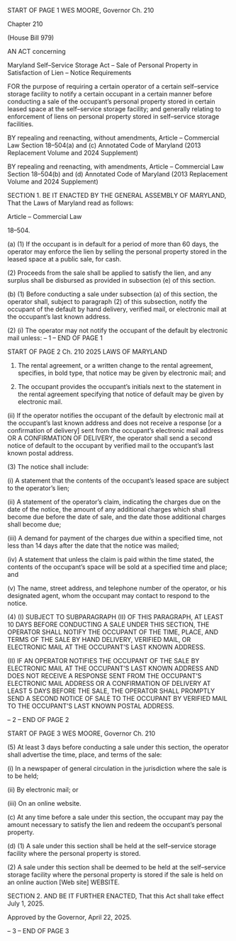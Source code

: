 START OF PAGE 1
WES MOORE, Governor Ch. 210

Chapter 210

(House Bill 979)

AN ACT concerning

Maryland Self–Service Storage Act – Sale of Personal Property in Satisfaction of
Lien – Notice Requirements

FOR the purpose of requiring a certain operator of a certain self–service storage facility to
notify a certain occupant in a certain manner before conducting a sale of the
occupant’s personal property stored in certain leased space at the self–service
storage facility; and generally relating to enforcement of liens on personal property
stored in self–service storage facilities.

BY repealing and reenacting, without amendments,
Article – Commercial Law
Section 18–504(a) and (c)
Annotated Code of Maryland
(2013 Replacement Volume and 2024 Supplement)

BY repealing and reenacting, with amendments,
Article – Commercial Law
Section 18–504(b) and (d)
Annotated Code of Maryland
(2013 Replacement Volume and 2024 Supplement)

SECTION 1. BE IT ENACTED BY THE GENERAL ASSEMBLY OF MARYLAND,
That the Laws of Maryland read as follows:

Article – Commercial Law

18–504.

(a) (1) If the occupant is in default for a period of more than 60 days, the
operator may enforce the lien by selling the personal property stored in the leased space at
a public sale, for cash.

(2) Proceeds from the sale shall be applied to satisfy the lien, and any
surplus shall be disbursed as provided in subsection (e) of this section.

(b) (1) Before conducting a sale under subsection (a) of this section, the
operator shall, subject to paragraph (2) of this subsection, notify the occupant of the default
by hand delivery, verified mail, or electronic mail at the occupant’s last known address.

(2) (i) The operator may not notify the occupant of the default by
electronic mail unless:
– 1 –
END OF PAGE 1

START OF PAGE 2
Ch. 210 2025 LAWS OF MARYLAND

1. The rental agreement, or a written change to the rental
agreement, specifies, in bold type, that notice may be given by electronic mail; and

2. The occupant provides the occupant’s initials next to the
statement in the rental agreement specifying that notice of default may be given by
electronic mail.

(ii) If the operator notifies the occupant of the default by electronic
mail at the occupant’s last known address and does not receive a response [or a
confirmation of delivery] sent from the occupant’s electronic mail address OR A
CONFIRMATION OF DELIVERY, the operator shall send a second notice of default to the
occupant by verified mail to the occupant’s last known postal address.

(3) The notice shall include:

(i) A statement that the contents of the occupant’s leased space are
subject to the operator’s lien;

(ii) A statement of the operator’s claim, indicating the charges due
on the date of the notice, the amount of any additional charges which shall become due
before the date of sale, and the date those additional charges shall become due;

(iii) A demand for payment of the charges due within a specified time,
not less than 14 days after the date that the notice was mailed;

(iv) A statement that unless the claim is paid within the time stated,
the contents of the occupant’s space will be sold at a specified time and place; and

(v) The name, street address, and telephone number of the operator,
or his designated agent, whom the occupant may contact to respond to the notice.

(4) (I) SUBJECT TO SUBPARAGRAPH (II) OF THIS PARAGRAPH, AT
LEAST 10 DAYS BEFORE CONDUCTING A SALE UNDER THIS SECTION, THE OPERATOR
SHALL NOTIFY THE OCCUPANT OF THE TIME, PLACE, AND TERMS OF THE SALE BY
HAND DELIVERY, VERIFIED MAIL, OR ELECTRONIC MAIL AT THE OCCUPANT’S LAST
KNOWN ADDRESS.

(II) IF AN OPERATOR NOTIFIES THE OCCUPANT OF THE SALE BY
ELECTRONIC MAIL AT THE OCCUPANT’S LAST KNOWN ADDRESS AND DOES NOT
RECEIVE A RESPONSE SENT FROM THE OCCUPANT’S ELECTRONIC MAIL ADDRESS OR
A CONFIRMATION OF DELIVERY AT LEAST 5 DAYS BEFORE THE SALE, THE OPERATOR
SHALL PROMPTLY SEND A SECOND NOTICE OF SALE TO THE OCCUPANT BY VERIFIED
MAIL TO THE OCCUPANT’S LAST KNOWN POSTAL ADDRESS.

– 2 –
END OF PAGE 2

START OF PAGE 3
WES MOORE, Governor Ch. 210

(5) At least 3 days before conducting a sale under this section, the operator
shall advertise the time, place, and terms of the sale:

(i) In a newspaper of general circulation in the jurisdiction where
the sale is to be held;

(ii) By electronic mail; or

(iii) On an online website.

(c) At any time before a sale under this section, the occupant may pay the amount
necessary to satisfy the lien and redeem the occupant’s personal property.

(d) (1) A sale under this section shall be held at the self–service storage facility
where the personal property is stored.

(2) A sale under this section shall be deemed to be held at the self–service
storage facility where the personal property is stored if the sale is held on an online auction
[Web site] WEBSITE.

SECTION 2. AND BE IT FURTHER ENACTED, That this Act shall take effect July
1, 2025.

Approved by the Governor, April 22, 2025.

– 3 –
END OF PAGE 3